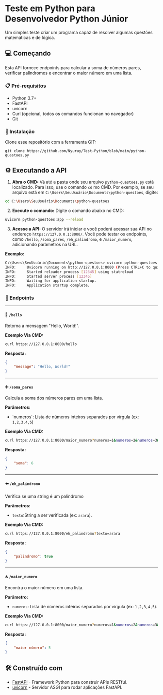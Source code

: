 # Teste em Python para Desenvolvedor Python Júnior

Um simples teste criar um programa capaz de resolver algumas questões matemáticas e de lógica.

## 💻 Começando

Esta API fornece endpoints para calcular a soma de números pares, verificar palíndromos e encontrar o maior número em uma lista.

### 📋 Pré-requisitos
* Python 3.7+
* FastAPI
* uvicorn
* Curl (opcional, todos os comandos funcionan no navegador)
* Git

### 🔧 Instalação

Clone esse repositório com a ferramenta GIT:

```
git clone https://github.com/Nyuruy/Test-Python/blob/main/python-questoes.py
```

## ⚙️ Executando a API

1. **Abra o CMD:** Vá até a pasta onde seu arquivo `python-questoes.py` está localizado. Para isso, use o comando `cd` mo CMD. Por exemplo, se seu arquivo está em `C:\Users\SeuUsuário\Documents\python-questoes`, digite: 
~~~Bash
cd C:\Users\SeuUsuário\Documents\python-questoes
~~~

2. **Execute o comando:** Digite o comando abaixo no CMD:
~~~Bash
uvicorn python-questoes:app --reload
~~~

3. **Acesse a API:** O servidor irá iniciar e você poderá acessar sua API no endereço `https://127.0.0.1:8000/`. Você pode testar os endpoints, como `/hello`, `/soma_pares`, `/eh_palindromo`, e `/maior_numero`, adicionando parâmetros na URL.

**Exemplo:**
~~~Bash
C:\Users\SeuUsuário\Documents\python-questoes> uvicorn python-questoes:app --reload
INFO:     Uvicorn running on http://127.0.0.1:8000 (Press CTRL+C to quit)
INFO:     Started reloader process [12345] using statreload
INFO:     Started server process [12346]
INFO:     Waiting for application startup.
INFO:     Application startup complete.
~~~

### 🔨 Endpoints

---

#### 👋 `/hello`
Retorna a mensagem "Hello, World!".

**Exemplo Via CMD:**
~~~Bash
curl https://127.0.0.1:8000/hello
~~~

**Resposta:**
~~~Json
{
    "message": "Hello, World!"
}
~~~

---

#### ➕ `/soma_pares`
Calcula a soma dos números pares em uma lista.

**Parâmetros:**
* ´numeros´: Lista de números inteiros separados por vírgula (ex: `1,2,3,4,5`)

**Exemplo Via CMD:**
~~~Bash
curl https://127.0.0.1:8000/maior_numero?numeros=1&numeros=2&numeros=3&numeros=4&numeros=5
~~~

**Resposta:**
~~~Json
{
    "soma": 6
}
~~~

---

#### ⬅️ `/eh_palindromo`
Verifica se uma string é um palíndromo

**Parâmetros:**
* `texto`:String a ser verificada (ex: `arara`).

**Exemplo Via CMD:**
~~~Bash
curl https://127.0.0.1:8000/eh_palindromo?texto=arara
~~~

**Resposta:**
~~~Json
{
    "palindromo": true
}
~~~

---

#### 🔝 `/maior_numero`
Encontra o maior número em uma lista.

**Parâmetro:**
* `numeros`: Lista de números inteiros separados por vírgula (ex: `1,2,3,4,5`).

**Exemplo Via CMD:**
~~~Bash
curl https://127.0.0.1:8000/maior_numero?numeros=1&numeros=2&numeros=3&numeros=4&numeros=5
~~~

**Resposta:**
~~~Json
{
    "maior número": 5
}
~~~


## 🛠️ Construído com

* [FastAPI](https://fastapi.tiangolo.com) - Framework Python para construir APIs RESTful.
* [uvicorn](https://www.uvicorn.org) - Servidor ASGI para rodar aplicações FastAPI.

